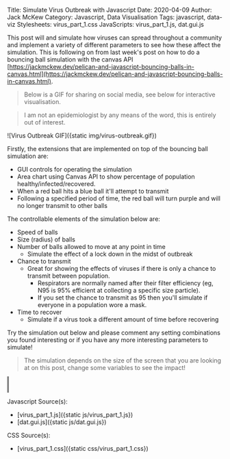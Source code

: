 Title: Simulate Virus Outbreak with Javascript
Date: 2020-04-09
Author: Jack McKew
Category: Javascript, Data Visualisation
Tags: javascript, data-viz
Stylesheets: virus_part_1.css
JavaScripts: virus_part_1.js, dat.gui.js

This post will and simulate how viruses can spread throughout a community and implement a variety of different parameters to see how these affect the simulation. This is following on from last week's post on how to do a bouncing ball simulation with the canvas API [https://jackmckew.dev/pelican-and-javascript-bouncing-balls-in-canvas.html](https://jackmckew.dev/pelican-and-javascript-bouncing-balls-in-canvas.html).

> Below is a GIF for sharing on social media, see below for interactive visualisation.

> I am not an epidemiologist by any means of the word, this is entirely out of interest.

![Virus Outbreak GIF]({static img/virus-outbreak.gif})
 
Firstly, the extensions that are implemented on top of the bouncing ball simulation are:

- GUI controls for operating the simulation
- Area chart using Canvas API to show percentage of population healthy/infected/recovered.
- When a red ball hits a blue ball it'll attempt to transmit
- Following a specified period of time, the red ball will turn purple and will no longer transmit to other balls

The controllable elements of the simulation below are:

- Speed of balls
- Size (radius) of balls
- Number of balls allowed to move at any point in time
    - Simulate the effect of a lock down in the midst of outbreak
- Chance to transmit
    - Great for showing the effects of viruses if there is only a chance to transmit between population.
        - Respirators are normally named after their filter efficiency (eg, N95 is 95% efficient at collecting a specific size particle).
        - If you set the chance to transmit as 95 then you'll simulate if everyone in a population wore a mask.
- Time to recover
    - Simulate if a virus took a different amount of time before recovering

Try the simulation out below and please comment any setting combinations you found interesting or if you have any more interesting parameters to simulate!

> The simulation depends on the size of the screen that you are looking at on this post, change some variables to see the impact!

<div id="simulation-block">
    <div id="tickers">
        <p id="timer"></p>
        <p id="infected_count"></p>
        <p id="healthy_count"></p>
        <p id="recovered_count"></p>
    </div>
    <div id="summary-block">
        <div id="controls-container"></div>
        <canvas id="area_chart" width="400" height="200" style="border: 2px solid grey;"></canvas>
    </div>
    <div id="ball-container">
        <canvas id="mycanvas" width="800" height="400" style="border: 2px solid grey;"></canvas>
    </div>

</div>

Javascript Source(s):

- [virus_part_1.js]({static js/virus_part_1.js})
- [dat.gui.js]({static js/dat.gui.js})

CSS Source(s):

- [virus_part_1.css]({static css/virus_part_1.css})